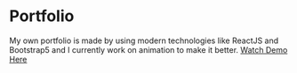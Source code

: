 # Portfolio
My own portfolio is made by using modern technologies like ReactJS and Bootstrap5 and I currently work on animation to make it better.
[Watch Demo Here](https://abdullah1998a.github.io/host-portfolio/)
